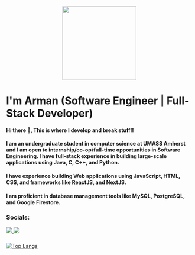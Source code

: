 <div id="header" align="center"><img src="https://media.giphy.com/media/jdPMeyv9rn0hZHh8n9/giphy.gif" width="200"/></div>

# I'm Arman (Software Engineer | Full-Stack Developer)


####  Hi there 👋, This is where I develop and break stuff!! 
#### I am an undergraduate student in computer science at UMASS Amherst and I am open to internship/co-op/full-time opportunities in Software Engineering. I have full-stack experience in building large-scale applications using Java, C, C++, and Python.
#### I have experience building Web applications using JavaScript, HTML, CSS, and frameworks like ReactJS, and NextJS.
#### I am proficient in database management tools like MySQL, PostgreSQL, and Google Firestore.

### Socials: 
<a href="https://www.linkedin.com/in/armanagarwal/"> 
<img src="https://img.shields.io/badge/LinkedIn-0A66C2.svg?style=for-the-badge&logo=LinkedIn&logoColor=white"/>
</a>  
<a href="https://arman-agarwal.github.io">    
  <img src="https://img.shields.io/badge/Portfolio%20-20B2AA?style=for-the-badge"/>
</a>

<br/>


<!--### :hammer_and_wrench: Languages and Tools :  
<div>
<img src="https://github.com/devicons/devicon/blob/master/icons/dot-net/dot-net-original.svg" title="Dotnet" alt="Dotnet" width="40" height="40"/>&nbsp;
 <img src="https://github.com/devicons/devicon/blob/master/icons/dotnetcore/dotnetcore-original.svg" title=".NET Core" alt=".Net Core" width="40" height="40"/>&nbsp;
 <img src="https://github.com/devicons/devicon/blob/master/icons/html5/html5-original.svg" title="HTML5" alt="HTML" width="40" height="40"/>&nbsp;
</div> -->

### 
[![Top Langs](https://github-readme-stats.vercel.app/api/top-langs/?username=arman-agarwal&layout=compact)](https://github.com/arman-agarwal/github-readme-stats)

<!--[![GitHub Streak](https://streak-stats.demolab.com?user=arman-agarwal)](https://git.io/streak-stats)-->
<!--![Arman's GitHub stats](https://github-readme-stats.vercel.app/api?username=arman-agarwal&show_icons=true&theme=transparent)-->
